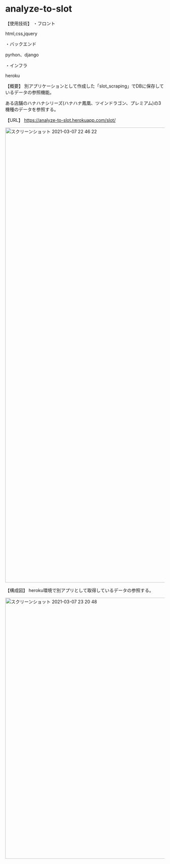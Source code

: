 # analyze-to-slot
【使用技術】
・フロント

html,css,jquery

・バックエンド

pyrhon、django

・インフラ

heroku

【概要】
別アプリケーションとして作成した「slot_scraping」でDBに保存しているデータの参照機能。

ある店舗のハナハナシリーズ(ハナハナ鳳凰、ツインドラゴン、プレミアム)の3機種のデータを参照する。

【URL】
https://analyze-to-slot.herokuapp.com/slot/

<img width="1440" alt="スクリーンショット 2021-03-07 22 46 22" src="https://user-images.githubusercontent.com/46840997/110243155-89e45380-7f9c-11eb-8c44-d77e7792ebc2.png">


【構成図】
heroku環境で別アプリとして取得しているデータの参照する。

<img width="826" alt="スクリーンショット 2021-03-07 23 20 48" src="https://user-images.githubusercontent.com/46840997/110242986-cbc0ca00-7f9b-11eb-8f8b-235e4ff20c12.png">
